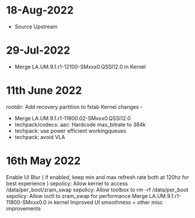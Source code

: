 # 18-Aug-2022
- Source Upstream

# 29-Jul-2022
- Merge LA.UM.9.1.r1-12100-SMxxx0.QSSI12.0 in Kernel

# 11th June 2022
rootdir: Add recovery partition to fstab
Kernel changes -
 - Merge LA.UM.9.1.r1-11900.02-SMxxx0.QSSI12.0
 - techpack/codecs: aac: Hardcode max_bitrate to 384k
 - techpack: use power efficient workingqueues
 - techpack: avoid VLA

# 16th May 2022

Enable UI Blur ( if enabled, keep min and max refresh rate both at 120hz for best experience )
sepolicy: Allow kernel to access /data/per_boot/zram_swap
sepolicy: Allow toolbox to rm -rf /data/per_boot
sepolicy: Allow ioctl to zram_swap for performance
Merge LA.UM.9.1.r1-11800-SMxxx0.0 in kernel
Improved UI smoothness + other misc improvements
